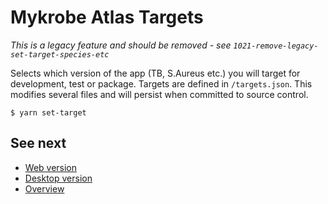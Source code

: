 # Mykrobe Atlas Targets

_This is a legacy feature and should be removed - see `1021-remove-legacy-set-target-species-etc`_

Selects which version of the app (TB, S.Aureus etc.) you will target for development, test or package. Targets are defined in `/targets.json`. This modifies several files and will persist when committed to source control.

```
$ yarn set-target
```

## See next

- [Web version](web.md)
- [Desktop version](desktop.md)
- [Overview](../README.md)